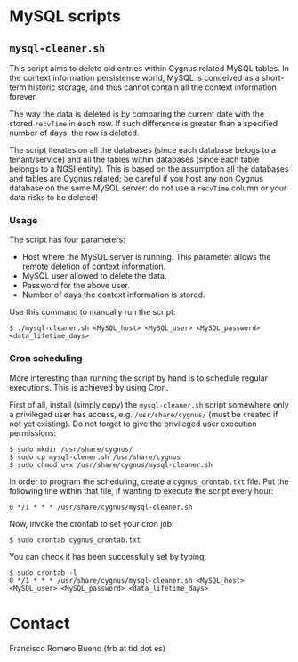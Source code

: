 # MySQL scripts

## `mysql-cleaner.sh`
This script aims to delete old entries within Cygnus related MySQL tables. In the context information persistence world, MySQL is conceived as a short-term historic storage, and thus cannot contain all the context information forever.

The way the data is deleted is by comparing the current date with the stored `recvTime` in each row. If such difference is greater than a specified number of days, the row is deleted.

The script iterates on all the databases (since each database belogs to a tenant/service) and all the tables within databases (since each table belongs to a NGSI entity). This is based on the assumption all the databases and tables are Cygnus related; be careful if you host any non Cygnus database on the same MySQL server: do not use a `recvTime` column or your data risks to be deleted!

### Usage
The script has four parameters:

* Host where the MySQL server is running. This parameter allows the remote deletion of context information.
* MySQL user allowed to delete the data.
* Password for the above user.
* Number of days the context information is stored.

Use this command to manually run the script:

    $ ./mysql-cleaner.sh <MySQL_host> <MySQL_user> <MySQL_password> <data_lifetime_days>

### Cron scheduling
More interesting than running the script by hand is to schedule regular executions. This is achieved by using Cron.

First of all, install (simply copy) the `mysql-cleaner.sh` script somewhere only a privileged user has access, e.g. `/usr/share/cygnus/` (must be created if not yet existing). Do not forget to give the privileged user execution permissions:

    $ sudo mkdir /usr/share/cygnus/
    $ sudo cp mysql-clener.sh /usr/share/cygnus 
    $ sudo chmod u+x /usr/share/cygnus/mysql-cleaner.sh

In order to program the scheduling, create a `cygnus_crontab.txt` file. Put the following line within that file, if wanting to execute the script every hour:

    0 */1 * * * /usr/share/cygnus/mysql-cleaner.sh

Now, invoke the crontab to set your cron job:

    $ sudo crontab cygnus_crontab.txt

You can check it has been successfully set by typing:

    $ sudo crontab -l
    0 */1 * * * /usr/share/cygnus/mysql-cleaner.sh <MySQL_host> <MySQL_user> <MySQL_password> <data_lifetime_days>      

# Contact
Francisco Romero Bueno (frb at tid dot es)
